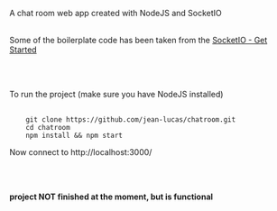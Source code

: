 A chat room web app created with NodeJS and SocketIO <br><br>

Some of the boilerplate code has been taken from the
<a href="http://socket.io/get-started/chat/"> SocketIO - Get Started </a>

<br><br>

To run the project (make sure you have NodeJS installed)
<pre>

<code>	  git clone https://github.com/jean-lucas/chatroom.git
	cd chatroom
	npm install && npm start
</code></pre>

Now connect to http://localhost:3000/

<br><br>

<strong> project NOT finished at the moment, but is functional </strong>

